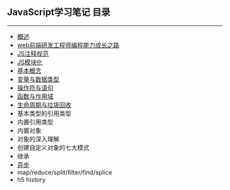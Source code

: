 ## JavaScript学习笔记 目录
---

+ [概述](./conception.md) 
+ [web前端研发工程师编程能力成长之路](./future.md)
+ [JS注释规范](./annotation.md)
+ [JS模块化](./modules.md)
+ [基本概念](./no1.md)
+ [变量与数据类型](./no2.md)
+ [操作符与语句](./no3.md)
+ [函数与作用域](./no4.md)
+ [生命周期与垃圾回收](./no5.md)
+ 基本类型的引用类型
+ 内置引用类型
+ 内置对象
+ 对象的深入理解
+ 创建自定义对象的七大模式
+ 继承
+ [异步](./no12.md)
+ map/reduce/split/filter/find/splice
+ h5 history

